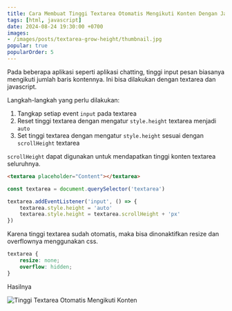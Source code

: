 ```yaml
---
title: Cara Membuat Tinggi Textarea Otomatis Mengikuti Konten Dengan Javascript
tags: [html, javascript]
date: 2024-08-24 19:30:00 +0700
images:
- /images/posts/textarea-grow-height/thumbnail.jpg
popular: true
popularOrder: 5
---
```


Pada beberapa aplikasi seperti aplikasi chatting, tinggi input pesan biasanya mengikuti jumlah baris kontennya. Ini bisa dilakukan dengan textarea dan javascript.

<!--more-->

Langkah-langkah yang perlu dilakukan:

1. Tangkap setiap event `input` pada textarea
2. Reset tinggi textarea dengan mengatur `style.height` textarea menjadi `auto`
3. Set tinggi textarea dengan mengatur `style.height` sesuai dengan `scrollHeight` textarea

`scrollHeight` dapat digunakan untuk mendapatkan tinggi konten textarea seluruhnya.

```html
<textarea placeholder="Content"></textarea>
```

```js
const textarea = document.querySelector('textarea')

textarea.addEventListener('input', () => {
    textarea.style.height = 'auto'
    textarea.style.height = textarea.scrollHeight + 'px'
})
```

Karena tinggi textarea sudah otomatis, maka bisa dinonaktifkan resize dan overflownya menggunakan css.

```css
textarea {
    resize: none;
    overflow: hidden;
}
```

Hasilnya

![Tinggi Textarea Otomatis Mengikuti Konten](/images/posts/textarea-grow-height/textareagrow.gif)